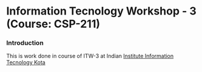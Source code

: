 
# Information Tecnology Workshop - 3 (Course: CSP-211)

### Introduction

This is work done in course of ITW-3 at Indian [Institute Information Tecnology Kota](iiitkota.ac.in) 